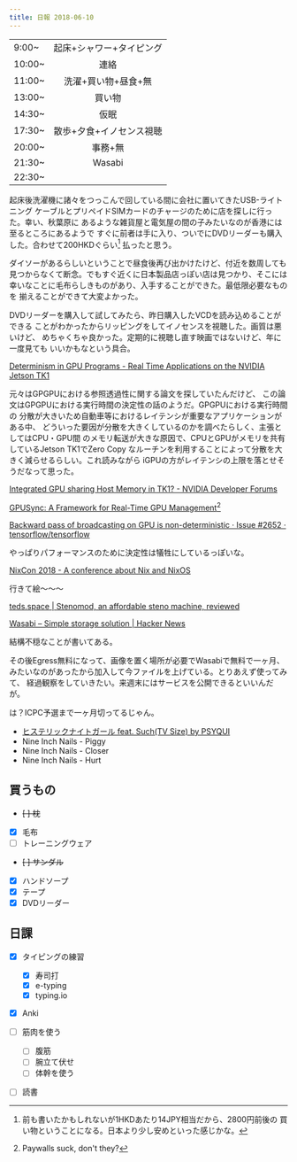 ```yaml
---
title: 日報 2018-06-10
---
```


|||
|:-|:-:|
|9:00~|起床+シャワー+タイピング|
|10:00~|連絡|
|11:00~|洗濯+買い物+昼食+無|
|13:00~|買い物|
|14:30~|仮眠|
|17:30~|散歩+夕食+イノセンス視聴|
|20:00~|事務+無|
|21:30~|Wasabi|
|22:30~||

起床後洗濯機に諸々をつっこんで回している間に会社に置いてきたUSB-ライトニング
ケーブルとプリペイドSIMカードのチャージのために店を探しに行った。幸い、秋葉原に
あるような雑貨屋と電気屋の間の子みたいなのが香港には至るところにあるようで
すぐに前者は手に入り、ついでにDVDリーダーも購入した。合わせて200HKDぐらい[^hkd-jpy]
払ったと思う。

[^hkd-jpy]: 前も書いたかもしれないが1HKDあたり14JPY相当だから、2800円前後の
買い物ということになる。日本より少し安めといった感じかな。

ダイソーがあるらしいということで昼食後再び出かけたけど、付近を数周しても
見つからなくて断念。でもすぐ近くに日本製品店っぽい店は見つかり、そこには
幸いなことに毛布らしきものがあり、入手することができた。最低限必要なものを
揃えることができて大変よかった。

DVDリーダーを購入して試してみたら、昨日購入したVCDを読み込めることができる
ことがわかったからリッピングをしてイノセンスを視聴した。画質は悪いけど、
めちゃくちゃ良かった。定期的に視聴し直す映画ではないけど、年に一度見ても
いいかもなという具合。

[Determinism in GPU Programs - Real Time Applications on the NVIDIA Jetson TK1](https://cdr.lib.unc.edu/indexablecontent/uuid:03fd97bb-86ac-44b5-8a71-c6eb73485ff8)

元々はGPGPUにおける参照透過性に関する論文を探していたんだけど、
この論文はGPGPUにおける実行時間の決定性の話のようだ。GPGPUにおける実行時間の
分散が大きいため自動車等におけるレイテンシが重要なアプリケーションがある中、
どういった要因が分散を大きくしているのかを調べたらしく、主張としてはCPU・GPU間
のメモリ転送が大きな原因で、CPUとGPUがメモリを共有しているJetson TK1でZero Copy
なルーチンを利用することによって分散を大きく減らせるらしい。これ読みながら
iGPUの方がレイテンシの上限を落とせそうだなって思った。

[Integrated GPU sharing Host Memory in TK1? - NVIDIA Developer Forums](https://devtalk.nvidia.com/default/topic/927911/jetson-tk1/integrated-gpu-sharing-host-memory-in-tk1-/)

[GPUSync: A Framework for Real-Time GPU Management](https://ieeexplore.ieee.org/document/6728859/)[^paywall]

[^paywall]: Paywalls suck, don't they?

[Backward pass of broadcasting on GPU is non-deterministic · Issue #2652 · tensorflow/tensorflow](https://github.com/tensorflow/tensorflow/issues/2652)

やっぱりパフォーマンスのために決定性は犠牲にしているっぽいな。

[NixCon 2018 - A conference about Nix and NixOS](https://nixcon2018.org/#registration)

行きて絵〜〜〜

[teds.space | Stenomod, an affordable steno machine, reviewed](http://teds.space/posts/stenomod-affordable-steno-machine)

[Wasabi – Simple storage solution | Hacker News](https://news.ycombinator.com/item?id=14875220)

結構不穏なことが書いてある。

その後Egress無料になって、画像を置く場所が必要でWasabiで無料で一ヶ月、
みたいなのがあったから加入して今ファイルを上げている。とりあえず使ってみて、
経過観察をしていきたい。来週末にはサービスを公開できるといいんだが。

は？ICPC予選まで一ヶ月切ってるじゃん。

- [ヒステリックナイトガール feat. Such(TV Size) by PSYQUI](https://soundcloud.com/psyqui/hng-tv-size)
- Nine Inch Nails - Piggy
- Nine Inch Nails - Closer
- Nine Inch Nails - Hurt

## 買うもの

- ~~[ ] 枕~~
- [x] 毛布
- [ ] トレーニングウェア
- ~~[ ] サンダル~~
- [x] ハンドソープ
- [x] テープ
- [x] DVDリーダー

## 日課

- [x] タイピングの練習
	+ [x] 寿司打
	+ [x] e-typing
	+ [x] typing.io
- [x] Anki
- [ ] 筋肉を使う
	+ [ ] 腹筋
	+ [ ] 腕立て伏せ
	+ [ ] 体幹を使う
- [ ] 読書


